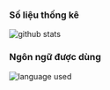 ### Số liệu thống kê
![github stats](https://github-readme-stats.vercel.app/api/?username=ndbiaw&show_icons=true&title_color=fff&icon_color=000000&text_color=000000,ffffff&bg_color=30,00ffff,ff0000)
### Ngôn ngữ được dùng
![language used](https://github-readme-stats.vercel.app/api/top-langs/?username=ndbiaw&layout=compact)
